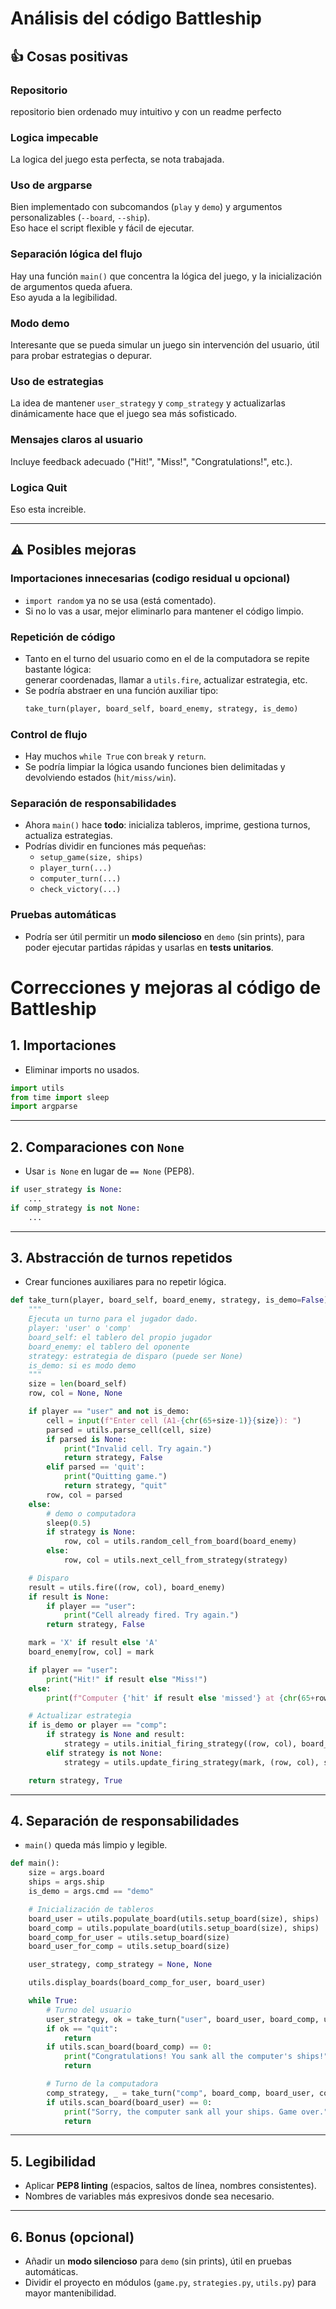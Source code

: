 # Análisis del código Battleship

## 👍 Cosas positivas


### Repositorio
repositorio bien ordenado muy intuitivo y con un readme perfecto

### Logica impecable
La logica del juego esta perfecta, se nota trabajada.


### Uso de argparse
Bien implementado con subcomandos (`play` y `demo`) y argumentos personalizables (`--board`, `--ship`).  
Eso hace el script flexible y fácil de ejecutar.

### Separación lógica del flujo
Hay una función `main()` que concentra la lógica del juego, y la inicialización de argumentos queda afuera.  
Eso ayuda a la legibilidad.

### Modo demo
Interesante que se pueda simular un juego sin intervención del usuario, útil para probar estrategias o depurar.

### Uso de estrategias
La idea de mantener `user_strategy` y `comp_strategy` y actualizarlas dinámicamente hace que el juego sea más sofisticado.

### Mensajes claros al usuario
Incluye feedback adecuado ("Hit!", "Miss!", "Congratulations!", etc.).

### Logica Quit
Eso esta increible.

---

## ⚠️ Posibles mejoras

### Importaciones innecesarias (codigo residual u opcional)
- `import random` ya no se usa (está comentado).  
- Si no lo vas a usar, mejor eliminarlo para mantener el código limpio.

### Repetición de código
- Tanto en el turno del usuario como en el de la computadora se repite bastante lógica:  
  generar coordenadas, llamar a `utils.fire`, actualizar estrategia, etc.  
- Se podría abstraer en una función auxiliar tipo:
  ```python
  take_turn(player, board_self, board_enemy, strategy, is_demo)
  ```

### Control de flujo
- Hay muchos `while True` con `break` y `return`.  
- Se podría limpiar la lógica usando funciones bien delimitadas y devolviendo estados (`hit/miss/win`).



### Separación de responsabilidades
- Ahora `main()` hace **todo**: inicializa tableros, imprime, gestiona turnos, actualiza estrategias.  
- Podrías dividir en funciones más pequeñas:
  - `setup_game(size, ships)`  
  - `player_turn(...)`  
  - `computer_turn(...)`  
  - `check_victory(...)`  

### Pruebas automáticas
- Podría ser útil permitir un **modo silencioso** en `demo` (sin prints), para poder ejecutar partidas rápidas y usarlas en **tests unitarios**.






# Correcciones y mejoras al código de Battleship

## 1. Importaciones
- Eliminar imports no usados.
```python
import utils
from time import sleep
import argparse
```

---

## 2. Comparaciones con `None`
- Usar `is None` en lugar de `== None` (PEP8).
```python
if user_strategy is None:
    ...
if comp_strategy is not None:
    ...
```

---

## 3. Abstracción de turnos repetidos
- Crear funciones auxiliares para no repetir lógica.

```python
def take_turn(player, board_self, board_enemy, strategy, is_demo=False):
    """
    Ejecuta un turno para el jugador dado.
    player: 'user' o 'comp'
    board_self: el tablero del propio jugador
    board_enemy: el tablero del oponente
    strategy: estrategia de disparo (puede ser None)
    is_demo: si es modo demo
    """
    size = len(board_self)
    row, col = None, None

    if player == "user" and not is_demo:
        cell = input(f"Enter cell (A1-{chr(65+size-1)}{size}): ")
        parsed = utils.parse_cell(cell, size)
        if parsed is None:
            print("Invalid cell. Try again.")
            return strategy, False
        elif parsed == 'quit':
            print("Quitting game.")
            return strategy, "quit"
        row, col = parsed
    else:
        # demo o computadora
        sleep(0.5)
        if strategy is None:
            row, col = utils.random_cell_from_board(board_enemy)
        else:
            row, col = utils.next_cell_from_strategy(strategy)

    # Disparo
    result = utils.fire((row, col), board_enemy)
    if result is None:
        if player == "user":
            print("Cell already fired. Try again.")
        return strategy, False

    mark = 'X' if result else 'A'
    board_enemy[row, col] = mark

    if player == "user":
        print("Hit!" if result else "Miss!")
    else:
        print(f"Computer {'hit' if result else 'missed'} at {chr(65+row)}{col+1}.")

    # Actualizar estrategia
    if is_demo or player == "comp":
        if strategy is None and result:
            strategy = utils.initial_firing_strategy((row, col), board_enemy)
        elif strategy is not None:
            strategy = utils.update_firing_strategy(mark, (row, col), strategy)

    return strategy, True
```

---

## 4. Separación de responsabilidades
- `main()` queda más limpio y legible.

```python
def main():
    size = args.board
    ships = args.ship
    is_demo = args.cmd == "demo"

    # Inicialización de tableros
    board_user = utils.populate_board(utils.setup_board(size), ships)
    board_comp = utils.populate_board(utils.setup_board(size), ships)
    board_comp_for_user = utils.setup_board(size)
    board_user_for_comp = utils.setup_board(size)

    user_strategy, comp_strategy = None, None

    utils.display_boards(board_comp_for_user, board_user)

    while True:
        # Turno del usuario
        user_strategy, ok = take_turn("user", board_user, board_comp, user_strategy, is_demo)
        if ok == "quit":
            return
        if utils.scan_board(board_comp) == 0:
            print("Congratulations! You sank all the computer's ships!")
            return

        # Turno de la computadora
        comp_strategy, _ = take_turn("comp", board_comp, board_user, comp_strategy)
        if utils.scan_board(board_user) == 0:
            print("Sorry, the computer sank all your ships. Game over.")
            return
```

---

## 5. Legibilidad
- Aplicar **PEP8 linting** (espacios, saltos de línea, nombres consistentes).
- Nombres de variables más expresivos donde sea necesario.

---

## 6. Bonus (opcional)
- Añadir un **modo silencioso** para `demo` (sin prints), útil en pruebas automáticas.
- Dividir el proyecto en módulos (`game.py`, `strategies.py`, `utils.py`) para mayor mantenibilidad.
